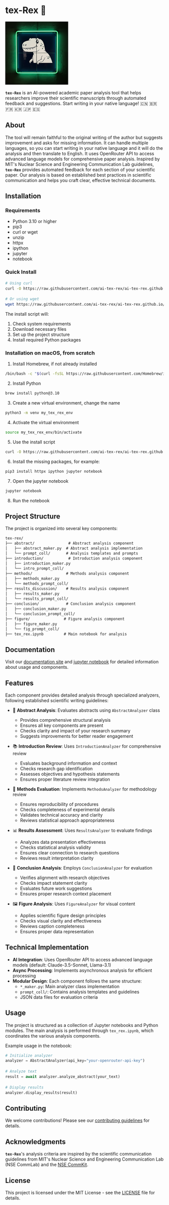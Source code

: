 # tex-Rex 🦖

<img src="logo.png" alt="tex-Rex Logo" width="200">

**`tex-Rex`** is an AI-powered academic paper analysis tool that helps researchers improve their scientific manuscripts through automated feedback and suggestions. 
Start writing in your native language! 🇨🇳 🇧🇷 🇫🇷 🇰🇷 🇯🇵 🇪🇸 
## About

The tool will remain faithful to the original writing of the author but suggests improvement and asks for missing information. It can handle multiple languages, so you can start writing in your native language and it will do the analysis and then translate to English. It uses OpenRouter API to access advanced language models for comprehensive paper analysis.
Inspired by MIT's Nuclear Science and Engineering Communication Lab guidelines, **`tex-Rex`** provides automated feedback for each section of your scientific paper. Our analysis is based on established best practices in scientific communication and helps you craft clear, effective technical documents.

## Installation

### Requirements
- Python 3.10 or higher
- pip3
- curl or wget
- unzip
- httpx
- ipython
- jupyter
- notebook

### Quick Install
```bash
# Using curl
curl -O https://raw.githubusercontent.com/ai-tex-rex/ai-tex-rex.github.io/main/install.sh && chmod +x install.sh && ./install.sh

# Or using wget
wget https://raw.githubusercontent.com/ai-tex-rex/ai-tex-rex.github.io/main/install.sh && chmod +x install.sh && ./install.sh
```

The install script will:
1. Check system requirements
2. Download necessary files
3. Set up the project structure
4. Install required Python packages

### Installation on macOS, from scratch
1. Install Homebrew, if not already installed
```bash
/bin/bash -c "$(curl -fsSL https://raw.githubusercontent.com/Homebrew/install/HEAD/install.sh)"
```
2. Install Python
```bash
brew install python@3.10
```
3. Create a new virtual environment, change the name
```bash
python3 -m venv my_tex_rex_env
```
4. Activate the virtual environment
```bash
source my_tex_rex_env/bin/activate
```
5. Use the install script
```bash
curl -O https://raw.githubusercontent.com/ai-tex-rex/ai-tex-rex.github.io/main/install.sh && chmod +x install.sh && ./install.sh
```
6. Install the missing packages, for example:
```bash
pip3 install httpx ipython jupyter notebook
```
7. Open the jupyter notebook
```bash
jupyter notebook
```
8. Run the notebook


## Project Structure

The project is organized into several key components:

```
tex-rex/
├── abstract/               # Abstract analysis component
│   ├── abstract_maker.py  # Abstract analysis implementation
│   └── prompt_coll/       # Analysis templates and prompts
├── introduction/           # Introduction analysis component
│   ├── introduction_maker.py
│   └── intro_prompt_coll/
├── methods/               # Methods analysis component
│   ├── methods_maker.py
│   └── methods_prompt_coll/
├── results_discussion/    # Results analysis component
│   ├── results_maker.py
│   └── results_prompt_coll/
├── conclusion/            # Conclusion analysis component
│   ├── conclusion_maker.py
│   └── conclusion_prompt_coll/
├── figure/               # Figure analysis component
│   ├── figure_maker.py
│   └── fig_prompt_coll/
├── tex_rex.ipynb         # Main notebook for analysis
```

## Documentation

Visit our [documentation site](https://ai-tex-rex.github.io) and [jupyter notebook](tex_rex.ipynb) for detailed information about usage and components.

## Features

Each component provides detailed analysis through specialized analyzers, following established scientific writing guidelines:

- 📝 **Abstract Analysis**: Evaluates abstracts using `AbstractAnalyzer` class
  - Provides comprehensive structural analysis
  - Ensures all key components are present
  - Checks clarity and impact of your research summary
  - Suggests improvements for better reader engagement

- 📚 **Introduction Review**: Uses `IntroductionAnalyzer` for comprehensive review
  - Evaluates background information and context
  - Checks research gap identification
  - Assesses objectives and hypothesis statements
  - Ensures proper literature review integration

- 🧪 **Methods Evaluation**: Implements `MethodsAnalyzer` for methodology review
  - Ensures reproducibility of procedures
  - Checks completeness of experimental details
  - Validates technical accuracy and clarity
  - Reviews statistical approach appropriateness

- 📊 **Results Assessment**: Uses `ResultsAnalyzer` to evaluate findings
  - Analyzes data presentation effectiveness
  - Checks statistical analysis validity
  - Ensures clear connection to research questions
  - Reviews result interpretation clarity

- 🎯 **Conclusion Analysis**: Employs `ConclusionAnalyzer` for evaluation
  - Verifies alignment with research objectives
  - Checks impact statement clarity
  - Evaluates future work suggestions
  - Ensures proper research context placement

- 🖼️ **Figure Analysis**: Uses `FigureAnalyzer` for visual content
  - Applies scientific figure design principles
  - Checks visual clarity and effectiveness
  - Reviews caption completeness
  - Ensures proper data representation

## Technical Implementation

- **AI Integration**: Uses OpenRouter API to access advanced language models (default: Claude-3.5-Sonnet, Llama-3.1)
- **Async Processing**: Implements asynchronous analysis for efficient processing
- **Modular Design**: Each component follows the same structure:
  - `*_maker.py`: Main analyzer class implementation
  - `prompt_coll/`: Contains analysis templates and guidelines
  - JSON data files for evaluation criteria

## Usage

The project is structured as a collection of Jupyter notebooks and Python modules. The main analysis is performed through `tex_rex.ipynb`, which coordinates the various analysis components.

Example usage in the notebook:
```python
# Initialize analyzer
analyzer = AbstractAnalyzer(api_key="your-openrouter-api-key")

# Analyze text
result = await analyzer.analyze_abstract(your_text)

# Display results
analyzer.display_results(result)
```

## Contributing

We welcome contributions! Please see our [contributing guidelines](CONTRIBUTING.md) for details.

## Acknowledgments

**`tex-Rex`**'s analysis criteria are inspired by the scientific communication guidelines from MIT's Nuclear Science and Engineering Communication Lab (NSE CommLab) and the [NSE CommKit](https://mitcommlab.mit.edu/nse/use-the-commkit/).

## License

This project is licensed under the MIT License - see the [LICENSE](LICENSE) file for details. 
